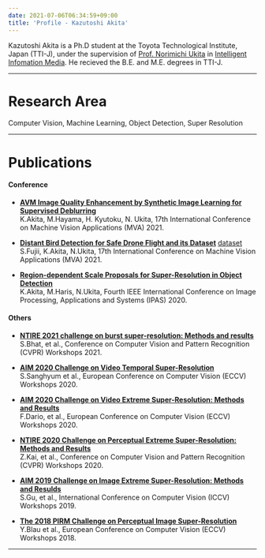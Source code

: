 ```yaml
---
date: 2021-07-06T06:34:59+09:00
title: 'Profile - Kazutoshi Akita'
---
```


Kazutoshi Akita is a Ph.D student at the Toyota Technological Institute, Japan (TTI-J), under the supervision of [Prof. Norimichi Ukita](https://www.toyota-ti.ac.jp/Lab/Denshi/iim/ukita/index.html) in [Intelligent Infomation Media](https://www.toyota-ti.ac.jp/Lab/Denshi/iim/index.html). He recieved the B.E. and M.E. degrees in TTI-J.

---

# Research Area
Computer Vision, Machine Learning, Object Detection, Super Resolution

---

# Publications
#### Conference

* [**AVM Image Quality Enhancement by Synthetic Image Learning for Supervised Deblurring**](https://ieeexplore.ieee.org/document/9511398)  
K.Akita, M.Hayama, H. Kyutoku, N. Ukita, 17th International Conference on Machine Vision Applications (MVA) 2021.

* [**Distant Bird Detection for Safe Drone Flight and its Dataset**](https://ieeexplore.ieee.org/document/9511386) [dataset](https://github.com/kakitamedia/drone_dataset)
S.Fujii, K.Akita, N.Ukita, 17th International Conference on Machine Vision Applications (MVA) 2021.

* [**Region-dependent Scale Proposals for Super-Resolution in Object Detection**](https://ieeexplore.ieee.org/abstract/document/9334961)  
K.Akita, M.Haris, N.Ukita, Fourth IEEE International Conference on Image Processing, Applications and Systems (IPAS) 2020.


#### Others
* [**NTIRE 2021 challenge on burst super-resolution: Methods and results**](https://openaccess.thecvf.com/content/CVPR2021W/NTIRE/html/Bhat_NTIRE_2021_Challenge_on_Burst_Super-Resolution_Methods_and_Results_CVPRW_2021_paper.html)  
S.Bhat, et al., Conference on Computer Vision and Pattern Recognition (CVPR) Workshops 2021.

* [**AIM 2020 Challenge on Video Temporal Super-Resolution**](https://arxiv.org/abs/2009.12987)  
S.Sanghyum et al., European Conference on Computer Vision (ECCV) Workshops 2020.

* [**AIM 2020 Challenge on Video Extreme Super-Resolution: Methods and Results**](https://arxiv.org/abs/2009.06290)  
F.Dario, et al., European Conference on Computer Vision (ECCV) Workshops 2020.

* [**NTIRE 2020 Challenge on Perceptual Extreme Super-Resolution: Methods and Results**](https://ieeexplore.ieee.org/abstract/document/9150605)  
Z.Kai, et al., Conference on Computer Vision and Pattern Recognition (CVPR) Workshops 2020.

* [**AIM 2019 Challenge on Image Extreme Super-Resolution: Methods and Resulds**](https://ieeexplore.ieee.org/abstract/document/9022627)  
S.Gu, et al., International Conference on Computer Vision (ICCV) Workshops 2019. 

* [**The 2018 PIRM Challenge on Perceptual Image Super-Resolution**](https://arxiv.org/abs/1809.07517)  
Y.Blau et al., European Conference on Computer Vision (ECCV) Workshops 2018.


---